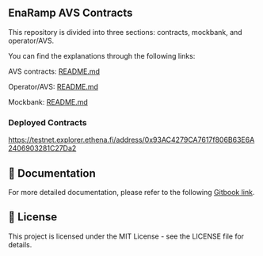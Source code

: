 ## EnaRamp AVS Contracts

This repository is divided into three sections: contracts, mockbank, and operator/AVS.

You can find the explanations through the following links:

AVS contracts: [README.md](/contracts/README.md)

Operator/AVS: [README.md](/operator/README.md)

Mockbank: [README.md](/mockbank/README.md)

### Deployed Contracts

https://testnet.explorer.ethena.fi/address/0x93AC4279CA7617f806B63E6A2406903281C27Da2

## 📧 Documentation

For more detailed documentation, please refer to the following [Gitbook link](https://kbaji.gitbook.io/jackramp-avs).

## 📜 License

This project is licensed under the MIT License - see the LICENSE file for details.
